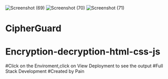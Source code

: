 ![Screenshot (69)](https://github.com/abhishek8573944525/CipherGuard/assets/161330829/9f289e91-f49d-46c8-9b10-d8fc377b16c6)
![Screenshot (70)](https://github.com/abhishek8573944525/CipherGuard/assets/161330829/48cc79a2-e6f5-4ac2-bf53-adc7eedfbe03)
![Screenshot (71)](https://github.com/abhishek8573944525/CipherGuard/assets/161330829/ae34109f-6bff-4ced-a1ed-7caa146dd1ec)

# CipherGuard
# Encryption-decryption-html-css-js
#Click on the Enviroment,click on View Deployment to see the output
#Full Stack Development
#Created by Pain
